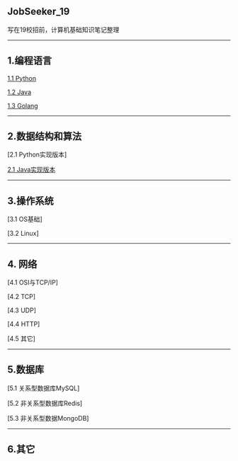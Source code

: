 ## JobSeeker_19
写在19校招前，计算机基础知识笔记整理

---
## 1.编程语言

 [1.1 Python](编程语言/Python.md)
 
 [1.2 Java](编程语言/java.md)
 
 [1.3 Golang](编程语言/Golang.md)

---
## 2.数据结构和算法

 [2.1 Python实现版本]
 
 [2.1 Java实现版本](数据结构和算法/Java实现版本.md)
 
---
## 3.操作系统
 [3.1 OS基础]
 
 [3.2 Linux]
 
---
## 4. 网络
 [4.1 OSI与TCP/IP]
 
 [4.2 TCP]
 
 [4.3 UDP]
 
 [4.4 HTTP]
 
 [4.5 其它]
 
---
## 5.数据库

 [5.1 关系型数据库MySQL]
 
 [5.2 非关系型数据库Redis]
 
 [5.3 非关系型数据MongoDB]
 
---
## 6.其它
